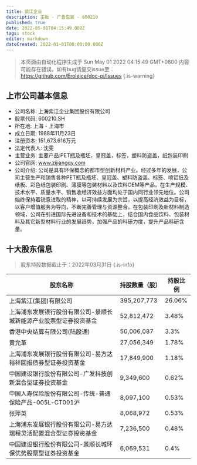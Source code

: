 ```yaml
---
title: 紫江企业
description: 主板 - 广告包装 - 600210
published: true
date: 2022-05-01T04:15:49.000Z
tags: stock
editor: markdown
dateCreated: 2022-01-01T00:00:00.000Z
---
```


> 本页面由自动化程序生成于 Sun May 01 2022 04:15:49 GMT+0800
> 内容可能存在错误，如有bug请提交issue至：https://github.com/Eroleice/doc-pi/issues
{.is-warning}

## 上市公司基本信息
- 公司名称: 上海紫江企业集团股份有限公司
- 股票代码: 600210.SH
- 所在地: 上海 - 上海市
- 成立日期: 1988年11月23日
- 注册资本: 151,673.616万元
- 法定代表人: 沈雯
- 主营业务: 主要产品:PET瓶及瓶坯，皇冠盖，标签，塑料防盗盖，纸包装印刷
- 公司官网: www.zijiangqy.com
- 公司介绍: 公司是具有环保概念的都市型创新材料产业。经过多年的发展，公司主营生产和销售各种PET瓶及瓶坯、皇冠盖、塑料防盗盖、标签、喷铝纸及纸板、彩色纸包装印刷、薄膜等包装材料以及饮料OEM等产品，在生产规模、技术水平、质量水平、销售收经济效益方面均处于国内同行业领先地位。公司始终保持着锐意进取的精神，以可持续发展为宗旨，以提高经济效益为目标，以客户增值服务为导向，不断完善管理与资源整合。在包装印刷及新材料制造领域，公司在引进国际先进设备和技术的基础上，结合国内食品饮料、包装材料及其它新型材料行业的发展趋势，加强产品的科研力度，提升产品科研含量。


## 十大股东信息
> 股东持股数据截止于：2022年03月31日
{.is-info}

| 股东名称 | 持股数量（股） | 持股比例 |
| --- | --- | --- |
| 上海紫江(集团)有限公司 | 395,207,773 | 26.06% |
| 上海浦东发展银行股份有限公司-景顺长城新能源产业股票型证券投资基金 | 52,812,472 | 3.48% |
| 香港中央结算有限公司(陆股通) | 50,006,087 | 3.3% |
| 黄允革 | 27,056,349 | 1.78% |
| 上海浦东发展银行股份有限公司-易方达裕祥回报债券型证券投资基金 | 17,849,900 | 1.18% |
| 中国建设银行股份有限公司-广发科技创新混合型证券投资基金 | 9,349,600 | 0.62% |
| 中国人寿保险股份有限公司-传统-普通保险产品-005L-CT001沪 | 8,097,100 | 0.53% |
| 张萍英 | 8,068,972 | 0.53% |
| 上海浦东发展银行股份有限公司-易方达瑞程灵活配置混合型证券投资基金 | 7,236,500 | 0.48% |
| 中国建设银行股份有限公司-景顺长城环保优势股票型证券投资基金 | 6,069,531 | 0.4% |




